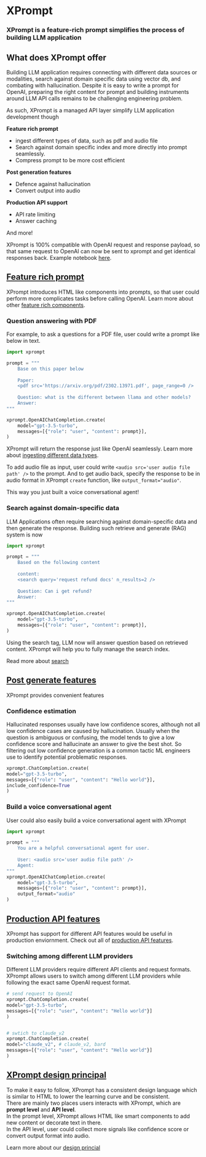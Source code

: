 # XPrompt

### XPrompt is a feature-rich prompt simplifies the process of building LLM application

## What does XPrompt offer

Building LLM application requires connecting with different data sources or modalities, search against domain specific data using vector db, and combating with hallucination. Despite it is easy to write a prompt for OpenAI, preparing the right content for prompt and building instruments around LLM API calls remains to be challenging engineering problem.

As such, XPrompt is a managed API layer simplify LLM application development though  

**Feature rich prompt**
- ingest different types of data, such as pdf and audio file
- Search against domain specific index and more directly into prompt seamlessly.
- Compress prompt to be more cost efficient

**Post generation features**
- Defence against hallucination
- Convert output into audio
 
**Production API support**
- API rate limiting
- Answer caching

And more!

XPrompt is 100% compatible with OpenAI request and response payload, so that same request to OpenAI can now be sent to xprompt and get identical responses back. Example notebook [here](./example_notebooks/demo.ipynb).

## [Feature rich prompt](./features/feature_rich_prompt.md)

XPrompt introduces HTML like components into prompts, so that user could perform more complicates tasks before calling OpenAI. Learn more about other [feature rich components](./features/feature_rich_prompt.md).

### Question answering with PDF

For example, to ask a questions for a PDF file, user could write a prompt like below in text.

```python
import xprompt

prompt = """
	Base on this paper below
	
	Paper:
	<pdf src='https://arxiv.org/pdf/2302.13971.pdf', page_range=0 />
	
	Question: what is the different between llama and other models?
	Answer:
"""

xprompt.OpenAIChatCompletion.create(
    model="gpt-3.5-turbo", 
    messages=[{"role": "user", "content": prompt}],
)
```

XPrompt will return the response just like OpenAI seamlessly. 
Learn more about [ingesting different data types](./features/data_ingestion.md).



To add audio file as input, user could write `<audio src='user audio file path' />` to the prompt. And to get audio back, specify the response to be in audio format in XPrompt `create` function, like `output_format="audio"`.  

This way you just built a voice conversational agent!

### Search against domain-specific data

LLM Applications often require searching against domain-specific data and then generate the response. Building such retrieve and generate (RAG) system is now 

```python
import xprompt

prompt = """
	Based on the following content
	
	content:
	<search query='request refund docs' n_results=2 />
	
	Question: Can i get refund?
	Answer:
"""

xprompt.OpenAIChatCompletion.create(
    model="gpt-3.5-turbo", 
    messages=[{"role": "user", "content": prompt}],
)
```

Using the search tag, LLM now will answer question based on retrieved content. XPrompt will help you to fully manage the search index.

Read more about [search](./features/search.md)



## [Post generate features](./features/post_generation.md)
XPrompt provides convenient features 
### Confidence estimation
Hallucinated responses usually have low confidence scores, although not all low confidence cases are caused by hallucination. Usually when the question is ambiguous or confusing, the model tends to give a low confidence score and hallucinate an answer to give the best shot. So filtering out low confidence generation is a common tactic ML engineers use to identify potential problematic responses.


```python
xprompt.ChatCompletion.create(
model="gpt-3.5-turbo",
messages=[{"role": "user", "content": "Hello world"}],
include_confidence=True
)
```

### Build a voice conversational agent

User could also easily build a voice conversational agent with XPrompt

```python
import xprompt

prompt = """
	You are a helpful conversational agent for user.
	
	User: <audio src='user audio file path' />
	Agent:
"""
xprompt.OpenAIChatCompletion.create(
    model="gpt-3.5-turbo", 
    messages=[{"role": "user", "content": prompt}],
    output_format="audio"
)
```

## [Production API features](./features/post_generation.md)
XPrompt has support for different API features would be useful in production enviornment. Check out all of [production API features](./features/api_features.md).

### Switching among different LLM providers
Different LLM providers require different API clients and request formats. XPrompt allows users to switch among different LLM providers while following the exact same OpenAI request format.


```python
# send request to OpenAI
xprompt.ChatCompletion.create(
model="gpt-3.5-turbo",
messages=[{"role": "user", "content": "Hello world"}]
)


# swtich to claude_v2
xprompt.ChatCompletion.create(
model="claude_v2", # claude_v2, bard
messages=[{"role": "user", "content": "Hello world"}]
)
```


## [XPrompt design principal](./features/xprompt_design_principal.md)
To make it easy to follow, XPrompt has a consistent design language which is similar to HTML to lower the learning curve and be consistent.  
There are mainly two places users interacts with XPrompt, which are **prompt level** and **API level**.  
In the prompt level, XPrompt allows HTML like smart components to add new content or decorate text in there.   
In the API level, user could collect more signals like confidence score or convert output format into audio. 

Learn more about our [design princial](./features/xprompt_design_principal.md)
